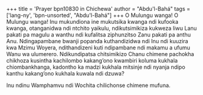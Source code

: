 +++
title = 'Prayer bpn10830 in Chichewa'
author = "Abdu'l-Bahá"
tags = ['lang-ny', 'bpn-unsorted', "Abdu'l-Bahá"]
+++
O Mulungu wanga! O Mulungu wanga! Inu mukundiona ine mukutsika kwanga ndi kufooka kwanga, otanganidwa ndi ntchito yaikulu, ndikutsimikiza kukweza liwu Lanu pakati pa magulu a wanthu ndi kufalitsa ziphunzitso Zanu pakati pa anthu Anu.  Ndingapambane bwanji popanda kuthandizidwa ndi Inu ndi kuuzira kwa Mzimu Woyera, ndithandizeni kuti ndipambane ndi makamu a ufumu Wanu wa ulumerero.  Ndikundipatsa chitsimikizo Chanu chimene pachokha chikhoza kusintha kachilombo kakang’ono kwambiri koluma kukhala chiombankhanga, kadontho ka madzi kukhala mitsinje ndi nyanja ndipo kanthu kakang’ono kukhala kuwala ndi dzuwa? 

Inu ndinu Wamphamvu ndi Wochita chilichonse chimene mufuna.
